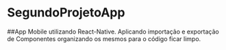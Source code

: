 # SegundoProjetoApp
##App Mobile utilizando React-Native. Aplicando importação e exportação de Componentes organizando os mesmos para o código ficar limpo.

